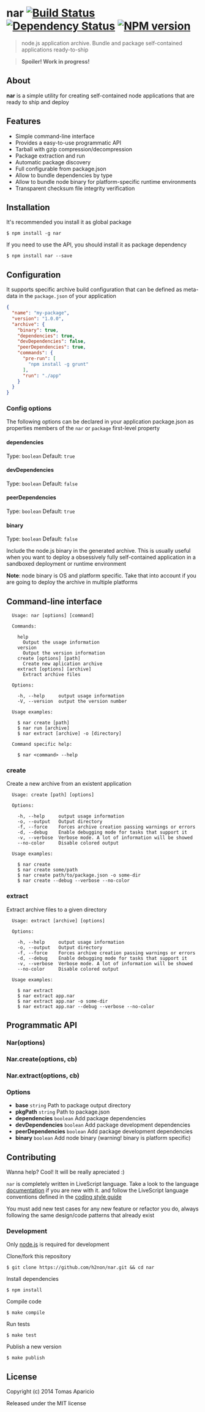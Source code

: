 # nar [![Build Status](https://secure.travis-ci.org/h2non/nar.png?branch=master)][travis] [![Dependency Status](https://gemnasium.com/h2non/nar.png)][gemnasium] [![NPM version](https://badge.fury.io/js/nar.png)][npm]

> node.js application archive. Bundle and package self-contained applications ready-to-ship

> **Spoiler! Work in progress!**

## About

**nar** is a simple utility for creating self-contained node applications
that are ready to ship and deploy

## Features

- Simple command-line interface
- Provides a easy-to-use programmatic API
- Tarball with gzip compression/decompression
- Package extraction and run
- Automatic package discovery
- Full configurable from package.json
- Allow to bundle dependencies by type
- Allow to bundle node binary for platform-specific runtime environments
- Transparent checksum file integrity verification

## Installation

It's recommended you install it as global package
```
$ npm install -g nar
```

If you need to use the API, you should install it as package dependency
```
$ npm install nar --save
```

## Configuration

It supports specific archive build configuration that can be defined as meta-data
in the `package.json` of your application

```json
{
  "name": "my-package",
  "version": "1.0.0",
  "archive": {
    "binary": true,
    "dependencies": true,
    "devDependencies": false,
    "peerDependencies": true,
    "commands": {
      "pre-run": [
        "npm install -g grunt"
      ],
      "run": "./app"
    }
  }
}
```

### Config options

The following options can be declared in your application package.json as
properties members of the `nar` or `package` first-level property

#### dependencies
Type: `boolean`
Default: `true`

#### devDependencies
Type: `boolean`
Default: `false`

#### peerDependencies
Type: `boolean`
Default: `true`

#### binary
Type: `boolean`
Default: `false`

Include the node.js binary in the generated archive.
This is usually useful when you want to deploy a obsessively fully self-contained application
in a sandboxed deployment or runtime environment

**Note**: node binary is OS and platform specific.
Take that into account if you are going to deploy the archive in multiple platforms

## Command-line interface

```
  Usage: nar [options] [command]

  Commands:

    help
      Output the usage information
    version
      Output the version information
    create [options] [path]
      Create new aplication archive
    extract [options] [archive]
      Extract archive files

  Options:

    -h, --help     output usage information
    -V, --version  output the version number

  Usage examples:

    $ nar create [path]
    $ nar run [archive]
    $ nar extract [archive] -o [directory]

  Command specific help:

    $ nar <command> --help
```

### create

Create a new archive from an existent application

```
  Usage: create [path] [options]

  Options:

    -h, --help     output usage information
    -o, --output   Output directory
    -f, --force    Forces archive creation passing warnings or errors
    -d, --debug    Enable debugging mode for tasks that support it
    -v, --verbose  Verbose mode. A lot of information will be showed
    --no-color     Disable colored output

  Usage examples:

    $ nar create
    $ nar create some/path
    $ nar create path/to/package.json -o some-dir
    $ nar create --debug --verbose --no-color
```

### extract

Extract archive files to a given directory

```
  Usage: extract [archive] [options]

  Options:

    -h, --help     output usage information
    -o, --output   Output directory
    -f, --force    Forces archive creation passing warnings or errors
    -d, --debug    Enable debugging mode for tasks that support it
    -v, --verbose  Verbose mode. A lot of information will be showed
    --no-color     Disable colored output

  Usage examples:

    $ nar extract
    $ nar extract app.nar
    $ nar extract app.nar -o some-dir
    $ nar extract app.nar --debug --verbose --no-color
```

## Programmatic API

### Nar(options)

### Nar.create(options, cb)

### Nar.extract(options, cb)

### Options

- **base** `string` Path to package output directory
- **pkgPath** `string` Path to package.json
- **dependencies** `boolean` Add package dependencies
- **devDependencies** `boolean` Add package development dependencies
- **peerDependencies** `boolean` Add package development dependencies
- **binary** `boolean` Add node binary (warning! binary is platform specific)

## Contributing

Wanna help? Cool! It will be really apreciated :)

`nar` is completely written in LiveScript language.
Take a look to the language [documentation][livescript] if you are new with it.
and follow the LiveScript language conventions defined in the [coding style guide][coding-style]

You must add new test cases for any new feature or refactor you do,
always following the same design/code patterns that already exist

### Development

Only [node.js](http://nodejs.org) is required for development

Clone/fork this repository
```
$ git clone https://github.com/h2non/nar.git && cd nar
```

Install dependencies
```
$ npm install
```

Compile code
```
$ make compile
```

Run tests
```
$ make test
```

Publish a new version
```
$ make publish
```

## License

Copyright (c) 2014 Tomas Aparicio

Released under the MIT license

[livescript]: http://livescript.net
[coding-style]: https://github.com/gkz/LiveScript-style-guide
[travis]: http://travis-ci.org/h2non/nar
[gemnasium]: https://gemnasium.com/h2non/nar
[npm]: http://npmjs.org/package/nar
